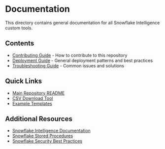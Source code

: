 # Documentation

This directory contains general documentation for all Snowflake Intelligence custom tools.

## Contents

- [Contributing Guide](contributing.md) - How to contribute to this repository
- [Deployment Guide](deployment-guide.md) - General deployment patterns and best practices
- [Troubleshooting Guide](troubleshooting.md) - Common issues and solutions

## Quick Links

- [Main Repository README](../README.md)
- [CSV Download Tool](../csv-download-tool/)
- [Example Templates](../examples/)

## Additional Resources

- [Snowflake Intelligence Documentation](https://docs.snowflake.com/en/user-guide/ui-snowsight-intelligence)
- [Snowflake Stored Procedures](https://docs.snowflake.com/en/sql-reference/stored-procedures)
- [Snowflake Security Best Practices](https://docs.snowflake.com/en/user-guide/security)
